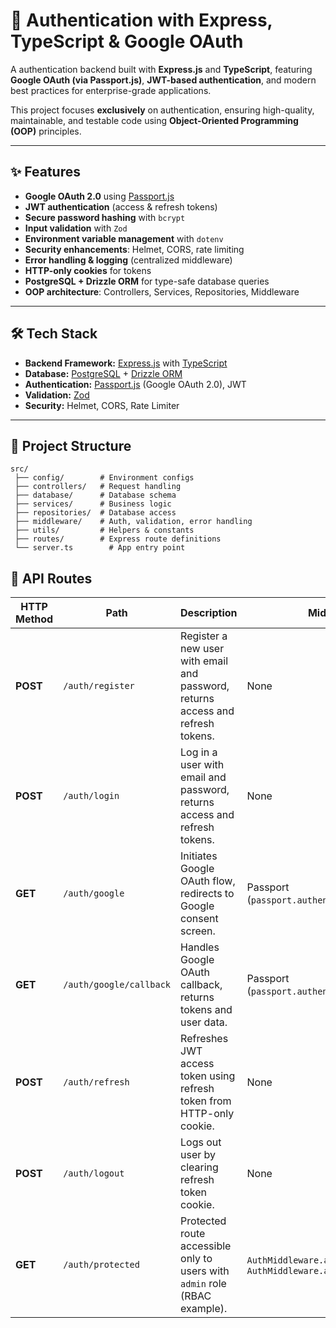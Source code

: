 # 🔐 Authentication with Express, TypeScript & Google OAuth

A authentication backend built with **Express.js** and **TypeScript**, featuring **Google OAuth (via Passport.js)**, **JWT-based authentication**, and modern best practices for enterprise-grade applications.

This project focuses **exclusively** on authentication, ensuring high-quality, maintainable, and testable code using **Object-Oriented Programming (OOP)** principles.

---

## ✨ Features

- **Google OAuth 2.0** using [Passport.js](http://www.passportjs.org/)
- **JWT authentication** (access & refresh tokens)
- **Secure password hashing** with `bcrypt`
- **Input validation** with `Zod`
- **Environment variable management** with `dotenv`
- **Security enhancements**: Helmet, CORS, rate limiting
- **Error handling & logging** (centralized middleware)
- **HTTP-only cookies** for tokens
- **PostgreSQL + Drizzle ORM** for type-safe database queries
- **OOP architecture**: Controllers, Services, Repositories, Middleware

---

## 🛠 Tech Stack

- **Backend Framework:** [Express.js](https://expressjs.com/) with [TypeScript](https://www.typescriptlang.org/)
- **Database:** [PostgreSQL](https://www.postgresql.org/) + [Drizzle ORM](https://orm.drizzle.team/)
- **Authentication:** [Passport.js](http://www.passportjs.org/) (Google OAuth 2.0), JWT
- **Validation:** [Zod](https://zod.dev/)
- **Security:** Helmet, CORS, Rate Limiter

---

## 📂 Project Structure

```plaintext
src/
 ├── config/        # Environment configs
 ├── controllers/   # Request handling
 ├── database/      # Database schema
 ├── services/      # Business logic
 ├── repositories/  # Database access
 ├── middleware/    # Auth, validation, error handling
 ├── utils/         # Helpers & constants
 ├── routes/        # Express route definitions
 └── server.ts        # App entry point
```

## 📌 API Routes

| HTTP Method | Path                    | Description                                                                     | Middleware                                                           | Controller / Handler                     |
| ----------- | ----------------------- | ------------------------------------------------------------------------------- | -------------------------------------------------------------------- | ---------------------------------------- |
| **POST**    | `/auth/register`        | Register a new user with email and password, returns access and refresh tokens. | None                                                                 | `AuthController.register`                |
| **POST**    | `/auth/login`           | Log in a user with email and password, returns access and refresh tokens.       | None                                                                 | `AuthController.login`                   |
| **GET**     | `/auth/google`          | Initiates Google OAuth flow, redirects to Google consent screen.                | Passport (`passport.authenticate('google')`)                         | Passport Google Strategy                 |
| **GET**     | `/auth/google/callback` | Handles Google OAuth callback, returns tokens and user data.                    | Passport (`passport.authenticate('google')`)                         | Custom callback handler (returns tokens) |
| **POST**    | `/auth/refresh`         | Refreshes JWT access token using refresh token from HTTP-only cookie.           | None                                                                 | `AuthController.refresh`                 |
| **POST**    | `/auth/logout`          | Logs out user by clearing refresh token cookie.                                 | None                                                                 | `AuthController.logout`                  |
| **GET**     | `/auth/protected`       | Protected route accessible only to users with `admin` role (RBAC example).      | `AuthMiddleware.authenticate`, `AuthMiddleware.authorize(['admin'])` | Inline handler (returns success message) |
